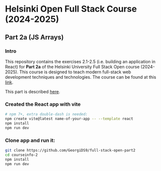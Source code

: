 # Helsinki Open Full Stack Course (2024-2025)

## Part 2a (JS Arrays)

### Intro

This repository contains the exercises 2.1-2.5 (i.e. building an application in React) for **Part 2a** of the Helsinki University Full Stack Open course (2024-2025). This course is designed to teach modern full-stack web development techniques and technologies. The course can be found at this [link](https://fullstackopen.com/en/about/).

This part is described [here](https://fullstackopen.com/en/part2/rendering_a_collection_modules).

### Created the React app with vite

```bash
# npm 7+, extra double-dash is needed:
npm create vite@latest name-of-your-app -- --template react
npm install
npm run dev
```

### Clone app and run it:

```bash
git clone https://github.com/GeorgiDS9/full-stack-open-part2
cd courseinfo-2
npm install
npm run dev
```
